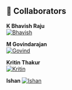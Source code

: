 ## 👥 Collaborators

**K Bhavish Raju**  
[![Bhavish](https://img.shields.io/badge/GitHub-Bhavish1517-blue?style=flat-square&logo=github)](https://github.com/Bhavish1517)

**M Govindarajan**  
[![Govind](https://img.shields.io/badge/GitHub-Govindarajannn1-green?style=flat-square&logo=github)](https://github.com/Govindarajannn)

**Kritin Thakur**  
[![Kritin](https://img.shields.io/badge/GitHub-Kritin-Thakur-yellow?style=flat-square&logo=github)](https://github.com/Kritin-Thakur)

**Ishan**
[![Ishan](https://img.shields.io/badge/GitHub-IshankumarP-red?style=flat-square&logo=github)](https://github.com/IshankumarPr)
